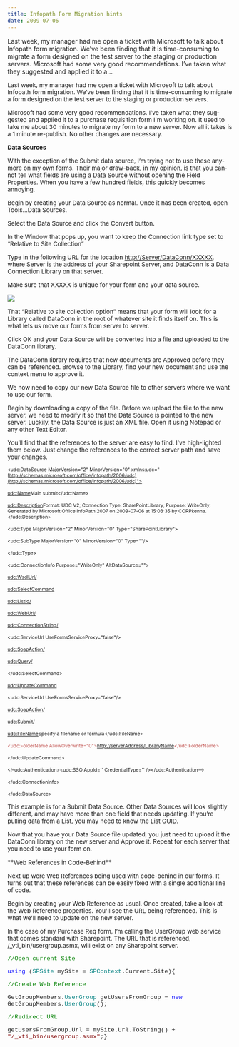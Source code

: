 ```yaml
---
title: Infopath Form Migration hints
date: 2009-07-06
---
```


Last week, my manager had me open a ticket with Microsoft to talk about Infopath form migration. We’ve been finding that it is time-consuming to migrate a form designed on the test server to the staging or production servers. Microsoft had some very good recommendations. I’ve taken what they suggested and applied it to a…


<!-- end -->

<div>
<div lang="EN-US" vlink="purple" link="blue">
<div>


<span style="FONT-SIZE: 10pt">Last week, my manager had me open a ticket with Microsoft to talk about Infopath form migration. We’ve been finding that it is time-consuming to migrate a form designed on the test server to the staging or production servers. </span><span style="FONT-SIZE: 10pt"> </span>

<span style="FONT-SIZE: 10pt">Microsoft had some very good recommendations. I’ve taken what they suggested and applied it to a purchase requisition form I'm working on. </span><span style="FONT-SIZE: 10pt">It used to take me about 30 minutes to migrate my form to a new server. Now all it takes is a 1 minute re-publish. No other changes are necessary.</span><span style="FONT-SIZE: 10pt"> </span>

**<span style="FONT-SIZE: 10pt">Data Sources</span>**<span style="FONT-SIZE: 10pt"></span>

<span style="FONT-SIZE: 10pt">With the exception of the Submit data source, I’m trying not to use these anymore on my own forms. Their major draw-back, in my opinion, is that you cannot tell what fields are using a Data Source without opening the Field Properties. When you have a few hundred fields, this quickly becomes annoying. </span>

<span style="FONT-SIZE: 10pt">Begin by creating your Data Source as normal. Once it has been created, open Tools…Data Sources.</span>

<span style="FONT-SIZE: 10pt"></span>

<span style="FONT-SIZE: 10pt">Select the Data Source and click the Convert button.</span><span style="FONT-SIZE: 10pt"> </span>

<span style="FONT-SIZE: 10pt">In the Window that pops up, you want to keep the Connection link type set to “Relative to Site Collection”</span>

<span style="FONT-SIZE: 10pt">Type in the following URL for the location [http://Server/DataConn/XXXXX](http://server/DataConn/XXXXX), where Server is the address of your Sharepoint Server, and DataConn is a Data Connection Library on that server.</span>

<span style="FONT-SIZE: 10pt">Make sure that XXXXX is unique for your form and your data source.</span><span style="FONT-SIZE: 10pt"> </span>

<span style="FONT-SIZE: 10pt">![](cid:image005.png@01C9FE49.DB2B8560)</span>

<span style="FONT-SIZE: 10pt">That “Relative to site collection option” means that your form will look for a Library called DataConn in the root of whatever site it finds itself on. This is what lets us move our forms from server to server. </span><span style="FONT-SIZE: 10pt"> </span>

<span style="FONT-SIZE: 10pt">Click OK and your Data Source will be converted into a file and uploaded to the DataConn library. </span>

<span style="FONT-SIZE: 10pt"></span><span style="FONT-SIZE: 10pt">The DataConn library requires that new documents are Approved before they can be referenced. Browse to the Library, find your new document and use the context menu to approve it.</span>

<span style="FONT-SIZE: 10pt"></span>

<span style="FONT-SIZE: 10pt">We now need to copy our new Data Source file to other servers where we want to use our form.</span><span style="FONT-SIZE: 10pt"> </span>

<span style="FONT-SIZE: 10pt">Begin by downloading a copy of the file. Before we upload the file to the new server, we need to modify it so that the Data Source is pointed to the new server. Luckily, the Data Source is just an XML file. Open it using Notepad or any other Text Editor.</span><span style="FONT-SIZE: 10pt"> </span>

<span style="FONT-SIZE: 10pt">You’ll find that the references to the server are easy to find. I’ve high-lighted them below. Just change the references to the correct server path and save your changes. </span>

<span style="FONT-SIZE: 10pt"> </span>

<span style="FONT-SIZE: 8pt"><?xml version="1.0" encoding="UTF-8"?></span>

<span style="FONT-SIZE: 8pt"><?MicrosoftWindowsSharePointServices ContentTypeID="0x010100B4CBD48E029A4ad8B62CB0E41868F2B0"?></span>

<span style="FONT-SIZE: 8pt"><udc:DataSource MajorVersion="2" MinorVersion="0" xmlns:udc="[http://schemas.microsoft.com/office/infopath/2006/udc](http://schemas.microsoft.com/office/infopath/2006/udc)"></span>

<span style="FONT-SIZE: 8pt"> <udc:Name>Main submit</udc:Name></span>

<span style="FONT-SIZE: 8pt"> <udc:Description>Format: UDC V2; Connection Type: SharePointLibrary; Purpose: WriteOnly; Generated by Microsoft Office InfoPath 2007 on 2009-07-06 at 15:03:35 by CORPkenna.</udc:Description></span>

<span style="FONT-SIZE: 8pt"> <udc:Type MajorVersion="2" MinorVersion="0" Type="SharePointLibrary"></span>

<span style="FONT-SIZE: 8pt"> <udc:SubType MajorVersion="0" MinorVersion="0" Type=""/></span>

<span style="FONT-SIZE: 8pt"> </udc:Type></span>

<span style="FONT-SIZE: 8pt"> <udc:ConnectionInfo Purpose="WriteOnly" AltDataSource=""></span>

<span style="FONT-SIZE: 8pt"> <udc:WsdlUrl/></span>

<span style="FONT-SIZE: 8pt"> <udc:SelectCommand></span>

<span style="FONT-SIZE: 8pt"> <udc:ListId/></span>

<span style="FONT-SIZE: 8pt"> <udc:WebUrl/></span>

<span style="FONT-SIZE: 8pt"> <udc:ConnectionString/></span>

<span style="FONT-SIZE: 8pt"> <udc:ServiceUrl UseFormsServiceProxy="false"/></span>

<span style="FONT-SIZE: 8pt"> <udc:SoapAction/></span>

<span style="FONT-SIZE: 8pt"> <udc:Query/></span>

<span style="FONT-SIZE: 8pt"> </udc:SelectCommand></span>

<span style="FONT-SIZE: 8pt"> <udc:UpdateCommand></span>

<span style="FONT-SIZE: 8pt"> <udc:ServiceUrl UseFormsServiceProxy="false"/></span>

<span style="FONT-SIZE: 8pt"> <udc:SoapAction/></span>

<span style="FONT-SIZE: 8pt"> <udc:Submit/></span>

<span style="FONT-SIZE: 8pt"> <udc:FileName>Specify a filename or formula</udc:FileName></span>

<span style="FONT-SIZE: 8pt"> <span style="COLOR: #c0504d"><udc:FolderName AllowOverwrite="0">[http://serverAddress/LibraryName](http://serveraddress/LibraryName)</udc:FolderName></span></span>

<span style="FONT-SIZE: 8pt"> </udc:UpdateCommand></span>

<span style="FONT-SIZE: 8pt"> <!–udc:Authentication><udc:SSO AppId='' CredentialType='' /></udc:Authentication–></span>

<span style="FONT-SIZE: 8pt"> </udc:ConnectionInfo></span>

<span style="FONT-SIZE: 8pt"></udc:DataSource></span>

<span style="FONT-SIZE: 10pt">This example is for a Submit Data Source. Other Data Sources will look slightly different, and may have more than one field that needs updating. If you’re pulling data from a List, you may need to know the List GUID. </span><span style="FONT-SIZE: 10pt"> </span>

<p><span style="FONT-SIZE: 10pt"></span></p> <p><span style="FONT-SIZE: 10pt">Now that you have your Data Source file updated, you just need to upload it the DataConn library on the new server and Approve it. Repeat for each server that you need to use your form on.</span><span style="FONT-SIZE: 10pt"> </span> </p> <p>**<span style="FONT-SIZE: 10pt">Web References in Code-Behind</span>**</p> <p><span style="FONT-SIZE: 10pt">Next up were Web References being used with code-behind in our forms. It turns out that these references can be easily fixed with a single additional line of code. </span><span style="FONT-SIZE: 10pt"> </span></p> <p><span style="FONT-SIZE: 10pt">Begin by creating your Web Reference as usual. Once created, take a look at the Web Reference properties. You'll see the URL being referenced. This is what we'll need to update on the new server.</span></p> <p><span style="FONT-SIZE: 10pt"></span><span style="FONT-SIZE: 10pt">In the case of my Purchase Req form, I’m calling the UserGroup web service that comes standard with Sharepoint. The URL that is referenced, /_vti_bin/usergroup.asmx, will exist on any Sharepoint server.</span><span style="FONT-SIZE: 10pt"> </span></p> <p><span style="FONT-FAMILY: 'Courier New'; COLOR: green; FONT-SIZE: 10pt">//Open current Site</span></p> <p><span style="FONT-FAMILY: 'Courier New'; COLOR: blue; FONT-SIZE: 10pt">using</span><span style="FONT-FAMILY: 'Courier New'; FONT-SIZE: 10pt"> (<span style="COLOR: teal">SPSite</span> mySite = <span style="COLOR: teal">SPContext</span>.Current.Site){<span style="COLOR: green"></span></span></p> <p><span style="FONT-FAMILY: 'Courier New'; COLOR: green; FONT-SIZE: 10pt">//Create Web Reference</span></p> <p><span style="FONT-FAMILY: 'Courier New'; FONT-SIZE: 10pt">GetGroupMembers.<span style="COLOR: teal">UserGroup</span> getUsersFromGroup = <span style="COLOR: blue">new</span> GetGroupMembers.<span style="COLOR: teal">UserGroup</span>();</span></p> <p><span style="FONT-FAMILY: 'Courier New'; COLOR: green; FONT-SIZE: 10pt">//Redirect URL</span></p> <p><span style="FONT-FAMILY: 'Courier New'; FONT-SIZE: 10pt">getUsersFromGroup.Url = mySite.Url.ToString() + <span style="COLOR: maroon">"/_vti_bin/usergroup.asmx"</span>;}</span></p> 

</div>
</div>
</div>

